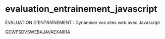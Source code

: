 # evaluation_entrainement_javascript
ÉVALUATION D’ENTRAÎNEMENT : Dynamiser vos sites web avec Javascript

GDWFSDVSWEBAJAVAEXAIII1A
